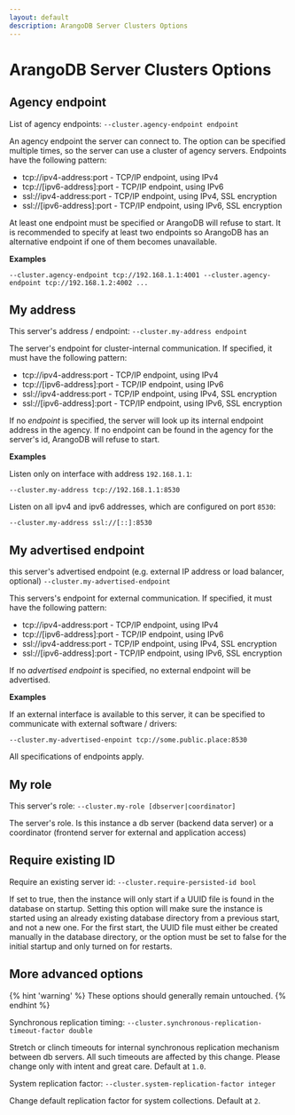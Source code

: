 ```yaml
---
layout: default
description: ArangoDB Server Clusters Options
---
```

# ArangoDB Server Clusters Options

## Agency endpoint

<!-- arangod/Cluster/ClusterFeature.h -->

List of agency endpoints:
`--cluster.agency-endpoint endpoint`

An agency endpoint the server can connect to. The option can be specified
multiple times, so the server can use a cluster of agency servers.
Endpoints have the following pattern:

- tcp://ipv4-address:port - TCP/IP endpoint, using IPv4
- tcp://[ipv6-address]:port - TCP/IP endpoint, using IPv6
- ssl://ipv4-address:port - TCP/IP endpoint, using IPv4, SSL encryption
- ssl://[ipv6-address]:port - TCP/IP endpoint, using IPv6, SSL encryption

At least one endpoint must be specified or ArangoDB will refuse to start.
It is recommended to specify at least two endpoints so ArangoDB has an
alternative endpoint if one of them becomes unavailable.

**Examples**

```
--cluster.agency-endpoint tcp://192.168.1.1:4001 --cluster.agency-endpoint tcp://192.168.1.2:4002 ...
```

## My address

<!-- arangod/Cluster/ClusterFeature.h -->

This server's address / endpoint:
`--cluster.my-address endpoint`

The server's endpoint for cluster-internal communication. If specified, it
must have the following pattern:
- tcp://ipv4-address:port - TCP/IP endpoint, using IPv4
- tcp://[ipv6-address]:port - TCP/IP endpoint, using IPv6
- ssl://ipv4-address:port - TCP/IP endpoint, using IPv4, SSL encryption
- ssl://[ipv6-address]:port - TCP/IP endpoint, using IPv6, SSL encryption

If no *endpoint* is specified, the server will look up its internal
endpoint address in the agency. If no endpoint can be found in the agency
for the server's id, ArangoDB will refuse to start.

**Examples**

Listen only on interface with address `192.168.1.1`:

```
--cluster.my-address tcp://192.168.1.1:8530
```

Listen on all ipv4 and ipv6 addresses, which are configured on port `8530`:

```
--cluster.my-address ssl://[::]:8530
```

## My advertised endpoint

<!-- arangod/Cluster/ClusterFeature.h -->

this server's advertised endpoint (e.g. external IP address or load balancer, optional)
`--cluster.my-advertised-endpoint`

This servers's endpoint for external communication. If specified, it
must have the following pattern:
- tcp://ipv4-address:port - TCP/IP endpoint, using IPv4
- tcp://[ipv6-address]:port - TCP/IP endpoint, using IPv6
- ssl://ipv4-address:port - TCP/IP endpoint, using IPv4, SSL encryption
- ssl://[ipv6-address]:port - TCP/IP endpoint, using IPv6, SSL encryption

If no *advertised endpoint* is specified, no external endpoint will be advertised.

**Examples**

If an external interface is available to this server, it can be
specified to communicate with external software / drivers:

```
--cluster.my-advertised-enpoint tcp://some.public.place:8530
```

All specifications of endpoints apply.


## My role

<!-- arangod/Cluster/ClusterFeature.h -->

This server's role:
`--cluster.my-role [dbserver|coordinator]`

The server's role. Is this instance a db server (backend data server)
or a coordinator (frontend server for external and application access)

## Require existing ID

Require an existing server id: `--cluster.require-persisted-id bool`

If set to true, then the instance will only start if a UUID file is found 
in the database on startup. Setting this option will make sure the instance 
is started using an already existing database directory from a previous
start, and not a new one. For the first start, the UUID file must either be 
created manually in the database directory, or the option must be set to 
false for the initial startup and only turned on for restarts.

## More advanced options

{% hint 'warning' %}
These options should generally remain untouched.
{% endhint %}

<!-- arangod/Cluster/ClusterFeature.h -->

Synchronous replication timing:
`--cluster.synchronous-replication-timeout-factor double`

Stretch or clinch timeouts for internal synchronous replication
mechanism between db servers. All such timeouts are affected by this
change. Please change only with intent and great care. Default at `1.0`.

System replication factor: `--cluster.system-replication-factor integer`

Change default replication factor for system collections. Default at `2`.
